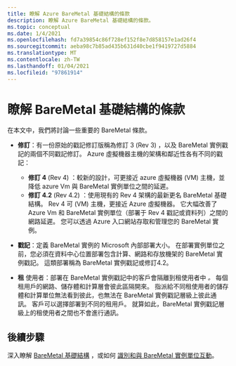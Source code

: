 ```yaml
---
title: 瞭解 Azure BareMetal 基礎結構的條款
description: 瞭解 Azure BareMetal 基礎結構的條款。
ms.topic: conceptual
ms.date: 1/4/2021
ms.openlocfilehash: fd7a39854c86f728ef152f8e7d858157e1ad26f4
ms.sourcegitcommit: aeba98c7b85ad435b631d40cbe1f9419727d5884
ms.translationtype: MT
ms.contentlocale: zh-TW
ms.lasthandoff: 01/04/2021
ms.locfileid: "97861914"
---
```

# <a name="know-the-terms-for-baremetal-infrastructure"></a>瞭解 BareMetal 基礎結構的條款

在本文中，我們將討論一些重要的 BareMetal 條款。

- **修訂**：有一份原始的戳記修訂版稱為修訂 3 (Rev 3) ，以及 BareMetal 實例戳記的兩個不同戳記修訂。 Azure 虛擬機器主機的架構和鄰近性各有不同的戳記：
    - **修訂 4** (Rev 4) ：較新的設計，可更接近 azure 虛擬機器 (VM) 主機，並降低 azure Vm 與 BareMetal 實例單位之間的延遲。 
    - **修訂 4.2** (Rev 4.2) ：使用現有的 Rev 4 架構的最新更名 BareMetal 基礎結構。 Rev 4 可 (VM) 主機，更接近 Azure 虛擬機器。 它大幅改善了 Azure Vm 和 BareMetal 實例單位（部署于 Rev 4 戳記或資料列）之間的網路延遲。 您可以透過 Azure 入口網站存取和管理您的 BareMetal 實例。    

- **戳記**：定義 BareMetal 實例的 Microsoft 內部部署大小。 在部署實例單位之前，您必須在資料中心位置部署包含計算、網路和存放機架的 BareMetal 實例戳記。 這類部署稱為 BareMetal 實例戳記或修訂4.2。

- **租** 使用者：部署在 BareMetal 實例戳記中的客戶會隔離到租使用者中 *。* 每個租用戶的網路、儲存體和計算層會彼此區隔開來。 指派給不同租使用者的儲存體和計算單位無法看到彼此，也無法在 BareMetal 實例戳記層級上彼此通訊。 客戶可以選擇部署到不同的租用戶。 就算如此，BareMetal 實例戳記層級上的租使用者之間也不會進行通訊。

## <a name="next-steps"></a>後續步驟
深入瞭解 [BareMetal 基礎結構](workloads/sap/baremetal-overview-architecture.md) ，或如何 [識別和與 BareMetal 實例單位互動](workloads/sap/baremetal-infrastructure-portal.md)。 